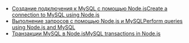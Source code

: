 * [<span data-ttu-id="37c3e-101">Создание подключения к MySQL с помощью Node.js</span><span class="sxs-lookup"><span data-stu-id="37c3e-101">Create a connection to MySQL using Node.js</span></span>](https://github.com/mysqljs/mysql/blob/master/Readme.md#establishing-connections)
* [<span data-ttu-id="37c3e-102">Выполнение запросов с помощью Node.js и MySQL</span><span class="sxs-lookup"><span data-stu-id="37c3e-102">Perform queries using Node.js and MySQL</span></span>](https://github.com/mysqljs/mysql/blob/master/Readme.md#performing-queries)
* [<span data-ttu-id="37c3e-103">Транзакции MySQL в Node.js</span><span class="sxs-lookup"><span data-stu-id="37c3e-103">MySQL transactions in Node.js</span></span>](https://github.com/mysqljs/mysql/blob/master/Readme.md#transactions)

